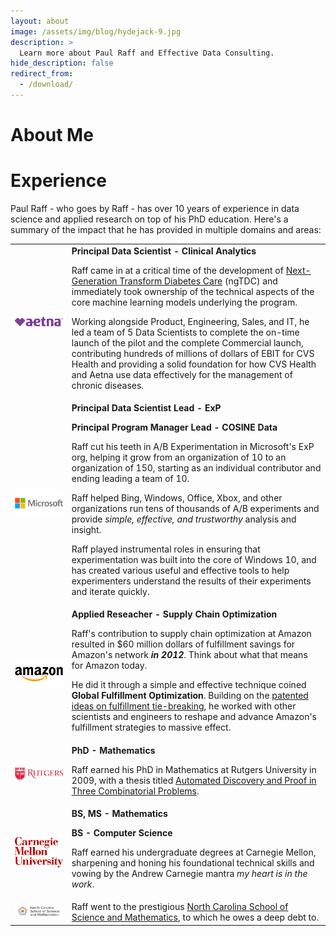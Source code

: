 ```yaml
---
layout: about
image: /assets/img/blog/hydejack-9.jpg
description: >
  Learn more about Paul Raff and Effective Data Consulting. 
hide_description: false
redirect_from:
  - /download/
---
```


# About Me

<!--author-->

# Experience

Paul Raff - who goes by Raff - has over 10 years of experience in data science and applied research on top of his PhD education. Here's a summary of the impact that he has provided in multiple domains and areas:

<table>

  <tr>
      <td><img src = "https://github.com/pauldria/myraff/raw/master/assets/img/aetna-logo-600.png" /></td>
      <td>
        <b>Principal Data Scientist - Clinical Analytics</b>
        <p />
        <p />
        Raff came in at a critical time of the development of <a href="https://payorsolutions.cvshealth.com/insights/next-generation-transform-diabetes-care">Next-Generation Transform Diabetes Care</a> (ngTDC) and immediately took ownership of the technical aspects of the core machine learning models underlying the program.
        <p />
        <p />
        Working alongside Product, Engineering, Sales, and IT, he led a team of 5 Data Scientists to complete the on-time launch of the pilot and the complete Commercial launch, contributing hundreds of millions of dollars of EBIT for CVS Health and providing a solid foundation for how CVS Health and Aetna use data effectively for the management of chronic diseases.
      </td>
  </tr>
  <tr>
      <td><img src = "https://github.com/pauldria/myraff/raw/master/assets/img/microsoft-logo-600.png" /></td>
      <td>
        <b>Principal Data Scientist Lead - ExP</b>
        <p />
        <b>Principal Program Manager Lead - COSINE Data</b>
        <p />
        <p />
        Raff cut his teeth in A/B Experimentation in Microsoft's ExP org, helping it grow from an organization of 10 to an organization of 150, starting as an individual contributor and ending leading a team of 10. 
        <p />
        <p />
        Raff helped Bing, Windows, Office, Xbox, and other organizations run tens of thousands of A/B experiments and provide <i>simple, effective, and trustworthy</i> analysis and insight.
        <p />
        <p />
        Raff played instrumental roles in ensuring that experimentation was built into the core of Windows 10, and has created various useful and effective tools to help experimenters understand the results of their experiments and iterate quickly. 
      </td>
  </tr>
  <tr>
      <td><img src = "https://github.com/pauldria/myraff/raw/master/assets/img/amazon-logo-600.png" /></td>
      <td>
        <b>Applied Reseacher - Supply Chain Optimization</b>
        <p />
        <p />
        Raff's contribution to supply chain optimization at Amazon resulted in $60 million dollars of fulfillment savings for Amazon's network <b><i>in 2012</i></b>. Think about what that means for Amazon today. 
        <p />
        <p />
        He did it through a simple and effective technique coined <b>Global Fulfillment Optimization</b>. Building on the <a href="https://patents.google.com/patent/US8498888B1/en">patented ideas on fulfillment tie-breaking</a>, he worked with other scientists and engineers to reshape and advance Amazon's fulfillment strategies to massive effect.
      </td>
  </tr>
  <tr>
      <td><img src = "https://github.com/pauldria/myraff/raw/master/assets/img/rutgers-logo-600.png" /></td>
      <td>
        <b>PhD - Mathematics</b>
        <p />
        <p />
        Raff earned his PhD in Mathematics at Rutgers University in 2009, with a thesis titled <a href="https://rucore.libraries.rutgers.edu/rutgers-lib/26384/">Automated Discovery and Proof in Three Combinatorial Problems</a>. 
      </td>
  </tr>
  <tr>
      <td><img src = "https://github.com/pauldria/myraff/raw/master/assets/img/cmu-logo-600.png" /></td>
      <td>
        <b>BS, MS - Mathematics</b>
        <p />
        <b>BS - Computer Science</b>
        <p />
        <p />
        Raff earned his undergraduate degrees at Carnegie Mellon, sharpening and honing his foundational technical skills and vowing by the Andrew Carnegie mantra <i>my heart is in the work</i>.
      </td>
  </tr>
  <tr>
      <td><img src = "https://github.com/pauldria/myraff/raw/master/assets/img/ncssm-logo-600.png" /></td>
      <td>
        Raff went to the prestigious <a href="https://www.ncssm.edu">North Carolina School of Science and Mathematics</a>, to which he owes a deep debt to.
      </td>
  </tr>
</table>